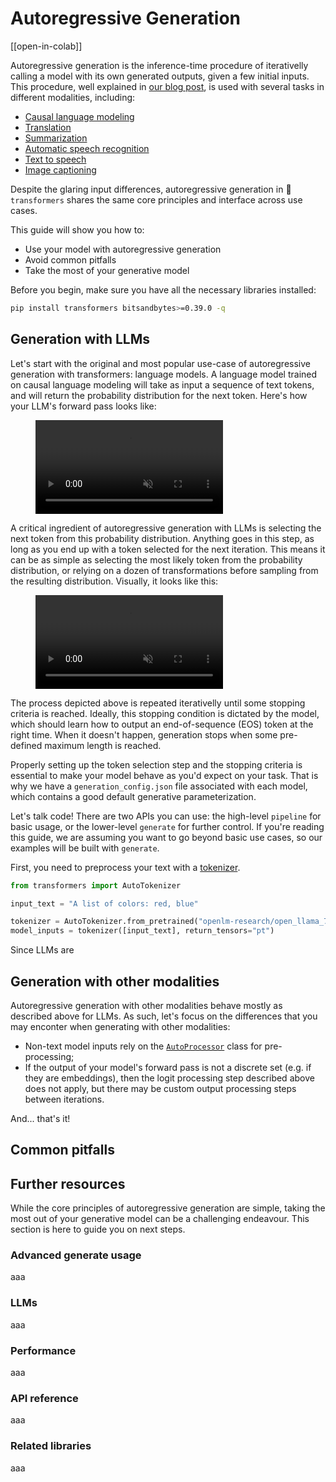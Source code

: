 <!--Copyright 2023 The HuggingFace Team. All rights reserved.

Licensed under the Apache License, Version 2.0 (the "License"); you may not use this file except in compliance with
the License. You may obtain a copy of the License at

http://www.apache.org/licenses/LICENSE-2.0

Unless required by applicable law or agreed to in writing, software distributed under the License is distributed on
an "AS IS" BASIS, WITHOUT WARRANTIES OR CONDITIONS OF ANY KIND, either express or implied. See the License for the
specific language governing permissions and limitations under the License.

⚠️ Note that this file is in Markdown but contain specific syntax for our doc-builder (similar to MDX) that may not be
rendered properly in your Markdown viewer.

-->


# Autoregressive Generation

[[open-in-colab]]

Autoregressive generation is the inference-time procedure of iterativelly calling a model with its own generated outputs, given a few initial inputs. This procedure, well explained in [our blog post](https://huggingface.co/blog/how-to-generate), is used with several tasks in different modalities, including:
* [Causal language modeling](tasks/masked_language_modeling)
* [Translation](tasks/translation)
* [Summarization](tasks/summarization)
* [Automatic speech recognition](tasks/asr)
* [Text to speech](tasks/text-to-speech)
* [Image captioning](tasks/image_captioning)

Despite the glaring input differences, autoregressive generation in 🤗 `transformers` shares the same core principles and interface across use cases.

This guide will show you how to:

* Use your model with autoregressive generation
* Avoid common pitfalls
* Take the most of your generative model

Before you begin, make sure you have all the necessary libraries installed:

```bash
pip install transformers bitsandbytes>=0.39.0 -q
```


## Generation with LLMs

Let's start with the original and most popular use-case of autoregressive generation with transformers: language models. A language model trained on causal language modeling will take as input a sequence of text tokens, and will return the probability distribution for the next token. Here's how your LLM's forward pass looks like:

<!-- [GIF 1 -- FWD PASS] -->
<figure class="image table text-center m-0 w-full">
    <video
        style="max-width: 90%; margin: auto;"
        autoplay loop muted playsinline
        src="https://huggingface.co/datasets/huggingface/documentation-images/resolve/main/blog/assisted-generation/gif_1_1080p.mov"
    ></video>
</figure>

A critical ingredient of autoregressive generation with LLMs is selecting the next token from this probability distribution. Anything goes in this step, as long as you end up with a token selected for the next iteration. This means it can be as simple as selecting the most likely token from the probability distribution, or relying on a dozen of transformations before sampling from the resulting distribution. Visually, it looks like this:

<!-- [GIF 2 -- TEXT GENERATION] -->
<figure class="image table text-center m-0 w-full">
    <video
        style="max-width: 90%; margin: auto;"
        autoplay loop muted playsinline
        src="https://huggingface.co/datasets/huggingface/documentation-images/resolve/main/blog/assisted-generation/gif_2_1080p.mov"
    ></video>
</figure>

The process depicted above is repeated iterativelly until some stopping criteria is reached. Ideally, this stopping condition is dictated by the model, which should learn how to output an end-of-sequence (EOS) token at the right time. When it doesn't happen, generation stops when some pre-defined maximum length is reached.

Properly setting up the token selection step and the stopping criteria is essential to make your model behave as you'd expect on your task. That is why we have a `generation_config.json` file associated with each model, which contains a good default generative parameterization.

Let's talk code! There are two APIs you can use: the high-level `pipeline` for basic usage, or the lower-level `generate` for further control. If you're reading this guide, we are assuming you want to go beyond basic use cases, so our examples will be built with `generate`.

First, you need to preprocess your text with a [tokenizer](tokenizer_summary).

```py
from transformers import AutoTokenizer

input_text = "A list of colors: red, blue"

tokenizer = AutoTokenizer.from_pretrained("openlm-research/open_llama_7b")
model_inputs = tokenizer([input_text], return_tensors="pt")
```

Since LLMs are

## Generation with other modalities

Autoregressive generation with other modalities behave mostly as described above for LLMs. As such, let's focus on the differences that you may enconter when generating with other modalities:
* Non-text model inputs rely on the [`AutoProcessor`](https://huggingface.co/docs/transformers/model_doc/auto#transformers.AutoProcessor) class for pre-processing;
* If the output of your model's forward pass is not a discrete set (e.g. if they are embeddings), then the logit processing step described above does not apply, but there may be custom output processing steps between iterations.

And... that's it!




## Common pitfalls

## Further resources

While the core principles of autoregressive generation are simple, taking the most out of your generative model can be a challenging endeavour. This section is here to guide you on next steps.

### Advanced generate usage
aaa

### LLMs
aaa
### Performance
aaa

### API reference
aaa

### Related libraries
aaa
